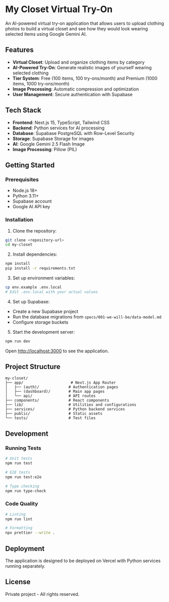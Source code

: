 # My Closet Virtual Try-On

An AI-powered virtual try-on application that allows users to upload clothing photos to build a virtual closet and see how they would look wearing selected items using Google Gemini AI.

## Features

- **Virtual Closet**: Upload and organize clothing items by category
- **AI-Powered Try-On**: Generate realistic images of yourself wearing selected clothing
- **Tier System**: Free (100 items, 100 try-ons/month) and Premium (1000 items, 1000 try-ons/month)
- **Image Processing**: Automatic compression and optimization
- **User Management**: Secure authentication with Supabase

## Tech Stack

- **Frontend**: Next.js 15, TypeScript, Tailwind CSS
- **Backend**: Python services for AI processing
- **Database**: Supabase PostgreSQL with Row-Level Security
- **Storage**: Supabase Storage for images
- **AI**: Google Gemini 2.5 Flash Image
- **Image Processing**: Pillow (PIL)

## Getting Started

### Prerequisites

- Node.js 18+
- Python 3.11+
- Supabase account
- Google AI API key

### Installation

1. Clone the repository:
```bash
git clone <repository-url>
cd my-closet
```

2. Install dependencies:
```bash
npm install
pip install -r requirements.txt
```

3. Set up environment variables:
```bash
cp env.example .env.local
# Edit .env.local with your actual values
```

4. Set up Supabase:
- Create a new Supabase project
- Run the database migrations from `specs/001-we-will-be/data-model.md`
- Configure storage buckets

5. Start the development server:
```bash
npm run dev
```

Open [http://localhost:3000](http://localhost:3000) to see the application.

## Project Structure

```
my-closet/
├── app/                     # Next.js App Router
│   ├── (auth)/             # Authentication pages
│   ├── (dashboard)/        # Main app pages
│   └── api/                # API routes
├── components/             # React components
├── lib/                    # Utilities and configurations
├── services/               # Python backend services
├── public/                 # Static assets
└── tests/                  # Test files
```

## Development

### Running Tests

```bash
# Unit tests
npm run test

# E2E tests
npm run test:e2e

# Type checking
npm run type-check
```

### Code Quality

```bash
# Linting
npm run lint

# Formatting
npx prettier --write .
```

## Deployment

The application is designed to be deployed on Vercel with Python services running separately.

## License

Private project - All rights reserved.

